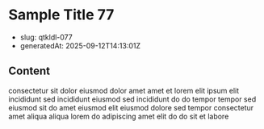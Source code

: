 # Sample Title 77

- slug: qtkldl-077
- generatedAt: 2025-09-12T14:13:01Z

## Content
consectetur sit dolor eiusmod dolor amet amet et lorem elit ipsum elit incididunt sed incididunt eiusmod sed incididunt do do tempor tempor sed eiusmod sit do amet eiusmod elit eiusmod dolore sed tempor consectetur amet aliqua aliqua lorem do adipiscing amet elit do do sit et labore
